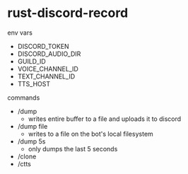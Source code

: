 # rust-discord-record

env vars

- DISCORD_TOKEN
- DISCORD_AUDIO_DIR
- GUILD_ID
- VOICE_CHANNEL_ID
- TEXT_CHANNEL_ID
- TTS_HOST

commands

- /dump
  - writes entire buffer to a file and uploads it to discord
- /dump file
  - writes to a file on the bot's local filesystem
- /dump 5s
  - only dumps the last 5 seconds
- /clone
- /ctts
